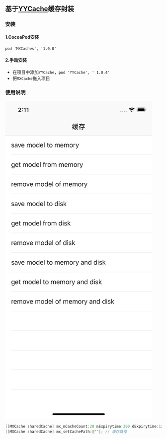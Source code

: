 ## 基于[YYCache](https://github.com/ibireme/YYCache)缓存封装
### 安装
#### 1.CocoaPod安装

```
pod 'MXCaches', '1.0.0'
```
#### 2.手动安装
- 在项目中添加`YYCache`，`pod 'YYCache', ' 1.0.4'`
- 把`MXCache`拖入项目

### 使用说明
![提示](https://github.com/kuroky/MXCache/blob/master/2018-10-09.png)

```Swift
[[MXCache sharedCache] mx_mCacheCount:20 mExpirytime:300 dExpirytime:12000];
[[MXCache sharedCache] mx_setCachePath:@""]; // 缓存路径
```

